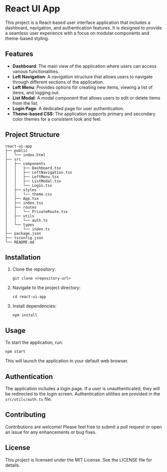 # React UI App

This project is a React-based user interface application that includes a dashboard, navigation, and authentication features. It is designed to provide a seamless user experience with a focus on modular components and theme-based styling.

## Features

- **Dashboard**: The main view of the application where users can access various functionalities.
- **Left Navigation**: A navigation structure that allows users to navigate through different sections of the application.
- **Left Menu**: Provides options for creating new items, viewing a list of items, and logging out.
- **List Modal**: A modal component that allows users to edit or delete items from the list.
- **Login Page**: A dedicated page for user authentication.
- **Theme-based CSS**: The application supports primary and secondary color themes for a consistent look and feel.

## Project Structure

```
react-ui-app
├── public
│   └── index.html
├── src
│   ├── components
│   │   ├── Dashboard.tsx
│   │   ├── LeftNavigation.tsx
│   │   ├── LeftMenu.tsx
│   │   ├── ListModal.tsx
│   │   └── Login.tsx
│   ├── styles
│   │   └── theme.css
│   ├── App.tsx
│   ├── index.tsx
│   ├── routes
│   │   └── PrivateRoute.tsx
│   ├── utils
│   │   └── auth.ts
│   └── types
│       └── index.ts
├── package.json
├── tsconfig.json
└── README.md
```

## Installation

1. Clone the repository:
   ```
   git clone <repository-url>
   ```
2. Navigate to the project directory:
   ```
   cd react-ui-app
   ```
3. Install dependencies:
   ```
   npm install
   ```

## Usage

To start the application, run:
```
npm start
```
This will launch the application in your default web browser.

## Authentication

The application includes a login page. If a user is unauthenticated, they will be redirected to the login screen. Authentication utilities are provided in the `src/utils/auth.ts` file.

## Contributing

Contributions are welcome! Please feel free to submit a pull request or open an issue for any enhancements or bug fixes.

## License

This project is licensed under the MIT License. See the LICENSE file for details.